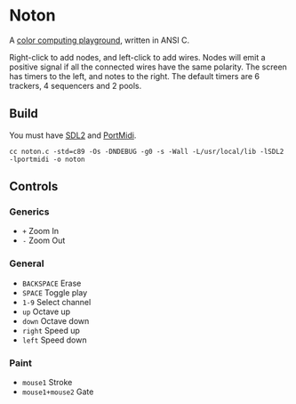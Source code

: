 # Noton

A [color computing playground](https://wiki.xxiivv.com/site/noton.html), written in ANSI C.

Right-click to add nodes, and left-click to add wires. Nodes will emit a positive signal if all the connected wires have the same polarity. The screen has timers to the left, and notes to the right. The default timers are 6 trackers, 4 sequencers and 2 pools.

## Build

You must have [SDL2](https://wiki.libsdl.org/) and [PortMidi](http://portmedia.sourceforge.net/portmidi/).

```
cc noton.c -std=c89 -Os -DNDEBUG -g0 -s -Wall -L/usr/local/lib -lSDL2 -lportmidi -o noton
```

## Controls

### Generics

- `+` Zoom In
- `-` Zoom Out

### General

- `BACKSPACE` Erase
- `SPACE` Toggle play
- `1-9` Select channel
- `up` Octave up
- `down` Octave down
- `right` Speed up
- `left` Speed down

### Paint

- `mouse1` Stroke
- `mouse1+mouse2` Gate
